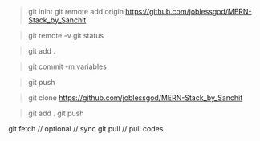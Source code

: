 > git inint
> git remote add origin https://github.com/joblessgod/MERN-Stack_by_Sanchit
<!-- to check step  -->
> git remote -v
> git status
<!-- to add git -->
> git add .
<!-- to commit -message -->
> git commit -m variables
<!-- to push -->
> git push
<!-- to clone anyone's repo -->
> git clone https://github.com/joblessgod/MERN-Stack_by_Sanchit

<!-- Day to day -->
> git add .
> git push

<!-- pull latest codes   -->
<!-- pull -->
git fetch // optional  // sync 
git pull // pull codes 